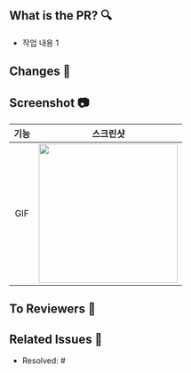 ## What is the PR? 🔍
<!-- 아래 리스트를 지우고, 작업하게 된 배경을 적어주세요. -->
 - 작업 내용 1

## Changes 📝
<!-- 작업 내용 및 덧붙이고 싶은 내용이 있다면! -->

## Screenshot 📷
<!-- 작업한 화면이 있다면 스크린 샷으로 첨부해주세요. -->

|    기능    |   스크린샷   |
| :-------------: | :----------: |
| GIF | <img src = "" width ="250">|

## To Reviewers 🙏
<!-- 리뷰어에게 주목했으면 하는 점 or 바라는 점을 적어주세요. -->

## Related Issues 💭
<!-- 작업한 이슈번호를 # 뒤에 붙여주세요. 수고했습니다~* -->
- Resolved: #